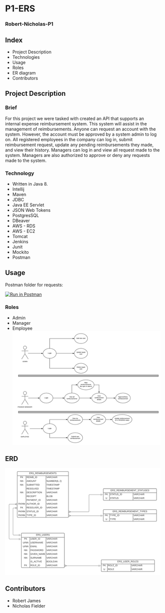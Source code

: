 # P1-ERS
### Robert-Nicholas-P1

## Index
- Project Description
- Technologies
- Usage
- Roles
- ER diagram
- Contributors

## Project Description

### Brief

For this project we were tasked with created an API that supports an internal expense reimbursement system. This 
system will assist in the management of reimbursements. Anyone can request an account with the system. However, the
account must be approved by a system admin to log on. All registered employees in the company can log in, submit
reimbursement request, update any pending reimbursements they made, and view their history. Managers can log in and
view all request made to the system. Managers are also authorized to approve or deny any requests made to the system.


### Technology
- Written in Java 8.
- Intellij
- Maven
- JDBC
- Java EE Servlet
- JSON Web Tokens
- PostgresSQL
- DBeaver
- AWS - RDS
- AWS - EC2
- Tomcat
- Jenkins
- Junit
- Mockito
- Postman

## Usage
Postman folder for requests:

[![Run in Postman](https://run.pstmn.io/button.svg)](https://app.getpostman.com/run-collection/b252708dd05213266c48?action=collection%2Fimport)


### Roles
- Admin
- Manager
- Employee
![ROLES](src/main/resources/roles.png)


## ERD
![ERD](src/main/resources/ERD.png)

## Contributors
- Robert James
- Nicholas Fielder
